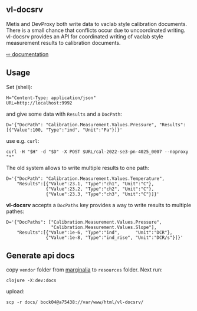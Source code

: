 vl-docsrv
---------

Metis and DevProxy both write data to vaclab style calibration
documents. There is a small chance that conflicts occur due to
uncoordinated writing.  vl-docsrv provides an API for coordinated
writing of vaclab style measurement results to calibration documents.

[⇨ documentation](https://a75438.berlin.ptb.de/vl-docsrv/docs/uberdoc.html)

## Usage

Set (shell):

```shell
H="Content-Type: application/json"
URL=http://localhost:9992

```

and give some data with `Results` and a `DocPath`:

```shell
D='{"DocPath": "Calibration.Measurement.Values.Pressure", "Results":[{"Value":100, "Type":"ind", "Unit":"Pa"}]}'
```

use e.g. `curl`:

```shell
curl -H "$H" -d "$D" -X POST $URL/cal-2022-se3-pn-4025_0007 --noproxy "*"
```

The old system allows to write multiple results to one path:

```shell
D='{"DocPath": "Calibration.Measurement.Values.Temperature",
    "Results":[{"Value":23.1, "Type":"ch1", "Unit":"C"},
	           {"Value":23.2, "Type":"ch2", "Unit":"C"},
			   {"Value":23.3, "Type":"ch3", "Unit":"C"}]}'
```

**vl-docsrv** accepts a `DocPaths` key provides a way to write results to multiple pathes:

```shell
D='{"DocPaths": ["Calibration.Measurement.Values.Pressure",
                 "Calibration.Measurement.Values.Slope"],
    "Results":[{"Value":1e-6, "Type":"ind",      "Unit":"DCR"}, 
	           {"Value":1e-8, "Type":"ind_rise", "Unit":"DCR/s"}]}'
```

## Generate api docs

copy `vendor` folder from [marginalia](https://github.com/wactbprot/marginalia) to `resources` folder. Next run:


```shell
clojure -X:dev:docs
```


upload:

```shell
scp -r docs/ bock04@a75438://var/www/html/vl-docsrv/
```
